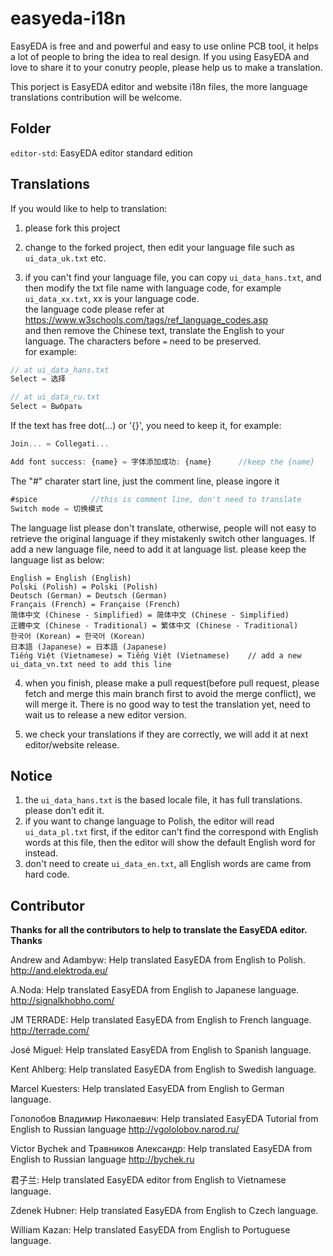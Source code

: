 # easyeda-i18n

EasyEDA is free and and powerful and easy to use online PCB tool, it helps a lot of people to bring the idea to real design. If you using EasyEDA and love to share it to your conutry people, please help us to make a translation.

This porject is EasyEDA editor and website i18n files, the more language translations contribution will be welcome.

## Folder

`editor-std`: EasyEDA editor standard edition

## Translations

If you would like to help to translation:

1) please fork this project

2) change to the forked project, then edit your language file such as `ui_data_uk.txt` etc. 

3) if you can't find your language file, you can copy `ui_data_hans.txt`, and then modify the txt file name with language code, for example `ui_data_xx.txt`, xx is your language code.   
the language code please refer at https://www.w3schools.com/tags/ref_language_codes.asp   
and then remove the Chinese text, translate the English to your language. The characters before `=` need to be preserved.  
for example:  
```js
// at ui_data_hans.txt
Select = 选择

// at ui_data_ru.txt
Select = Выбрать

```   
If the text has free dot(...) or '{}', you need to keep it, for example:  
```js
Join... = Collegati...

Add font success: {name} = 字体添加成功: {name}      //keep the {name}
```  
The "#" charater start line, just the comment line, please ingore it  
```js
#spice            //this is comment line, don't need to translate
Switch mode = 切换模式
```

The language list please don't translate, otherwise, people will not easy to retrieve the original language if they mistakenly switch other languages. If add a new language file, need to add it at language list.
please keep the language list as below:
```
English = English (English)
Polski (Polish) = Polski (Polish)
Deutsch (German) = Deutsch (German)
Français (French) = Française (French)
简体中文 (Chinese - Simplified) = 简体中文 (Chinese - Simplified)
正體中文 (Chinese - Traditional) = 繁体中文 (Chinese - Traditional)
한국어 (Korean) = 한국어 (Korean)
日本語 (Japanese) = 日本語 (Japanese)
Tiếng Việt (Vietnamese) = Tiếng Việt (Vietnamese)    // add a new ui_data_vn.txt need to add this line
```



4) when you finish, please make a pull request(before pull request, please fetch and merge this main branch first to avoid the merge conflict), we will merge it. There is no good way to test the translation yet, need to wait us to release a new editor version.

5) we check your translations if they are correctly, we will add it at next editor/website release.


## Notice

1) the `ui_data_hans.txt` is the based locale file, it has full translations. please don't edit it. 
2) if you want to change language to Polish, the editor will read `ui_data_pl.txt` first, if the editor can't find the correspond with English words at this file, then the editor will show the default English word for instead.
3) don't need to create `ui_data_en.txt`, all English words are came from hard code.


## Contributor

**Thanks for all the contributors to help to translate the EasyEDA editor. Thanks**

Andrew and Adambyw: Help translated EasyEDA from English to Polish. http://and.elektroda.eu/

A.Noda: Help translated EasyEDA from English to Japanese language. http://signalkhobho.com/

JM TERRADE:  Help translated EasyEDA from English to French language. http://terrade.com/

José Miguel: Help translated EasyEDA from English to Spanish language.

Kent Ahlberg: Help translated EasyEDA from English to Swedish language.

Marcel Kuesters: Help translated EasyEDA from English to German language.

Гололобов Владимир Николаевич: Help translated EasyEDA Tutorial from English to Russian language http://vgololobov.narod.ru/

Victor Bychek and Травников Александр: Help translated EasyEDA from English to Russian language http://bychek.ru

君子兰: Help translated EasyEDA editor from English to Vietnamese language.

Zdenek Hubner: Help translated EasyEDA from English to Czech language.

William Kazan: Help translated EasyEDA from English to Portuguese language.
